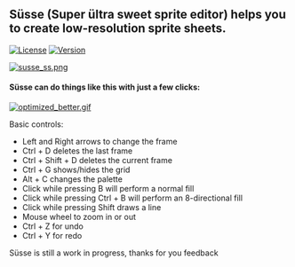 ## Süsse (Super ültra sweet sprite editor) helps you to create low-resolution sprite sheets.

[![License](http://img.shields.io/:license-MIT-blue.svg)](https://github.com/tavuntu/susse/blob/master/LICENSE.md)
[![Version](http://img.shields.io/:version-0.0.1-green.svg)](https://github.com/tavuntu/susse/blob/master/README.md)

[![susse_ss.png](https://s28.postimg.org/6mkv5nzkd/susse_ss.png)](https://postimg.org/image/6zc9buhu1/)

#### Süsse can do things like this with just a few clicks:
[![optimized_better.gif](https://s27.postimg.org/wm75d0mmr/optimized_better.gif)](https://postimg.org/image/t2l7n7jwv/)

Basic controls:

* Left and Right arrows to change the frame
* Ctrl + D deletes the last frame
* Ctrl + Shift + D deletes the current frame
* Ctrl + G shows/hides the grid
* Alt + C changes the palette
* Click while pressing B will perform a normal fill
* Click while pressing Ctrl + B will perform an 8-directional fill
* Click while pressing Shift draws a line
* Mouse wheel to zoom in or out
* Ctrl + Z for undo
* Ctrl + Y for redo

Süsse is still a work in progress, thanks for you feedback
